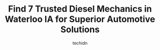 ---
layout: ampstory
image: https://images.unsplash.com/photo-1623564493084-50c8274cf115?ixlib=rb-4.0.3&ixid=MnwxMjA3fDB8MHxwaG90by1wYWdlfHx8fGVufDB8fHx8&auto=format&fit=crop&w=640&h=853&q=80
author: techidn
featured: false
description: When it comes to maintaining and repairing your vehicle in Waterloo IA, USA, you deserve nothing but the best. Thats why the 7 best Diesel Mechanic in the area are here to offer their exper
title: Find 7 Trusted Diesel Mechanics in Waterloo IA for Superior Automotive Solutions
cover:
   title: Find 7 Trusted Diesel Mechanics in Waterloo IA for Superior Automotive Solutions
   subtitle: Rickpate
   background: https://images.unsplash.com/photo-1623564493084-50c8274cf115?ixlib=rb-4.0.3&ixid=MnwxMjA3fDB8MHxwaG90by1wYWdlfHx8fGVufDB8fHx8&auto=format&fit=crop&w=640&h=853&q=80

pages: 
 - layout: thirds
   top: <h1>#1 Jim Lind Service</h1>
   bottom: "<p>On the road back to Montana and my CEL and ETC light comes on in my Ram Promaster on a Saturday evening in Dike, Iowa. I coded a multiple cylinder misfire and was despera</p>"
   background: https://www.knot35.com/toplist/wp-content/uploads/2023/06/best-diesel-mechanic-1-in-waterloo-ia-1685839497.jpeg
   backgroundblur: true
 - layout: thirds
   top: <h1>#2 Murphys Auto Service</h1>
   bottom: "<p>414 E 7th St, Waterloo, IA 50703, United States</p>"
   background: https://www.knot35.com/toplist/wp-content/uploads/2023/06/best-diesel-mechanic-2-in-waterloo-ia-1685839497.jpeg
   cta:
      link: https://www.knot35.com/toplist/find-7-trusted-diesel-mechanics-in-waterloo-ia-for-superior-automotive-solutions/
      text: Find 7 Trusted Diesel Mechanics in Waterloo IA for Superior Automotive Solutions
 - layout: thirds
   top: <h1>#3 Lovells Truck and Trailer Emergency Roadside</h1>
   bottom: "<p>170 W 18th St, Waterloo, IA 50702, United States</p>"
   background: https://www.knot35.com/toplist/wp-content/uploads/2023/06/best-diesel-mechanic-3-in-waterloo-ia-1685839498.jpeg
   cta:
      link: https://www.knot35.com/toplist/find-7-trusted-diesel-mechanics-in-waterloo-ia-for-superior-automotive-solutions/
      text: Find 7 Trusted Diesel Mechanics in Waterloo IA for Superior Automotive Solutions
 - layout: thirds
   top: <h1>#4 B&H Road Service</h1>
   bottom: "<p>3335 Santa Maria Dr, Waterloo, IA 50702, United States</p>"
   background: https://images.unsplash.com/photo-1515405295579-ba7b45403062?ixlib=rb-4.0.3&ixid=MnwxMjA3fDB8MHxwaG90by1wYWdlfHx8fGVufDB8fHx8&auto=format&fit=crop&w=640&h=853&q=80
   cta:
      link: https://www.knot35.com/toplist/find-7-trusted-diesel-mechanics-in-waterloo-ia-for-superior-automotive-solutions/
      text: Find 7 Trusted Diesel Mechanics in Waterloo IA for Superior Automotive Solutions
 - layout: thirds
   top: <h1>#5 Truck & Trailer Repair by Shift Transport</h1>
   bottom: "<p>2920 Texas St, Waterloo, IA 50702, United States</p>"
   background: https://images.unsplash.com/photo-1580610447943-1bfbef5efe07?ixlib=rb-4.0.3&ixid=MnwxMjA3fDB8MHxwaG90by1wYWdlfHx8fGVufDB8fHx8&auto=format&fit=crop&w=640&h=853&q=80
   cta:
      link: https://www.knot35.com/toplist/find-7-trusted-diesel-mechanics-in-waterloo-ia-for-superior-automotive-solutions/
      text: Find 7 Trusted Diesel Mechanics in Waterloo IA for Superior Automotive Solutions
 - layout: thirds
   top: <h1>#6 Fix My Rig Mobile Service, LLC</h1>
   bottom: "<p>305 N Evans Rd, Evansdale, IA 50707, United States</p>"
   background: https://images.unsplash.com/photo-1599422314077-f4dfdaa4cd09?ixlib=rb-4.0.3&ixid=MnwxMjA3fDB8MHxwaG90by1wYWdlfHx8fGVufDB8fHx8&auto=format&fit=crop&w=640&h=853&q=80
   cta:
      link: https://www.knot35.com/toplist/find-7-trusted-diesel-mechanics-in-waterloo-ia-for-superior-automotive-solutions/
      text: Find 7 Trusted Diesel Mechanics in Waterloo IA for Superior Automotive Solutions
 - layout: thirds
   top: <h1>#7 Osmic road service</h1>
   bottom: "<p>122 Black Hawk Rd, Waterloo, IA 50701, United States</p>"
   background: https://images.unsplash.com/photo-1546497974-b213c9efb599?ixlib=rb-4.0.3&ixid=MnwxMjA3fDB8MHxwaG90by1wYWdlfHx8fGVufDB8fHx8&auto=format&fit=crop&w=640&h=853&q=80
   cta:
      link: https://www.knot35.com/toplist/find-7-trusted-diesel-mechanics-in-waterloo-ia-for-superior-automotive-solutions/
      text: Find 7 Trusted Diesel Mechanics in Waterloo IA for Superior Automotive Solutions
 - layout: thirds
   middle: Continue reading...
   background: https://images.unsplash.com/photo-1557672172-298e090bd0f1?ixlib=rb-4.0.3&ixid=MnwxMjA3fDB8MHxwaG90by1wYWdlfHx8fGVufDB8fHx8&auto=format&fit=crop&w=640&h=853&q=80
   cta:
      link: https://www.knot35.com/toplist/find-7-trusted-diesel-mechanics-in-waterloo-ia-for-superior-automotive-solutions/
      text: Find 7 Trusted Diesel Mechanics in Waterloo IA for Superior Automotive Solutions
      
---